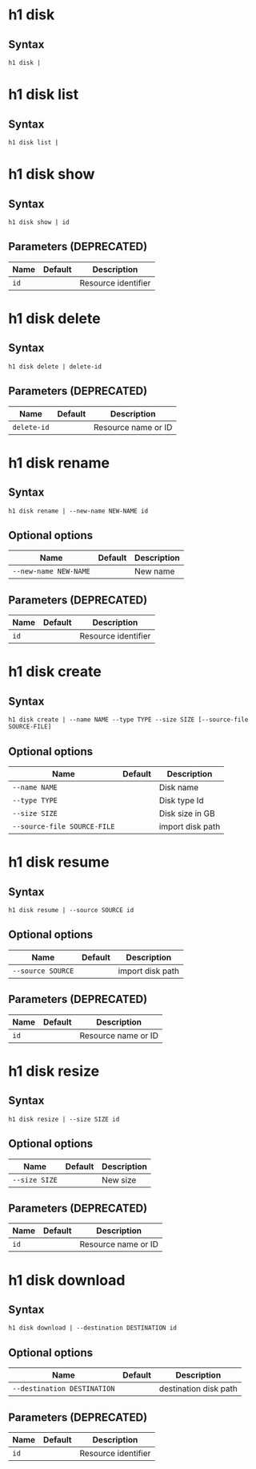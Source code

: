 # h1 disk

## Syntax

```h1 disk | ```

# h1 disk list

## Syntax

```h1 disk list | ```

# h1 disk show

## Syntax

```h1 disk show | id```

## Parameters (DEPRECATED)

| Name | Default | Description | 
| ---- | ------- | ----------- |
| ```id``` |  | Resource identifier |

# h1 disk delete

## Syntax

```h1 disk delete | delete-id```

## Parameters (DEPRECATED)

| Name | Default | Description | 
| ---- | ------- | ----------- |
| ```delete-id``` |  | Resource name or ID |

# h1 disk rename

## Syntax

```h1 disk rename | --new-name NEW-NAME id```

## Optional options

| Name | Default | Description | 
| ---- | ------- | ----------- |
| ```--new-name NEW-NAME``` |  | New name |

## Parameters (DEPRECATED)

| Name | Default | Description | 
| ---- | ------- | ----------- |
| ```id``` |  | Resource identifier |

# h1 disk create

## Syntax

```h1 disk create | --name NAME --type TYPE --size SIZE [--source-file SOURCE-FILE]```

## Optional options

| Name | Default | Description | 
| ---- | ------- | ----------- |
| ```--name NAME``` |  | Disk name |
| ```--type TYPE``` |  | Disk type Id |
| ```--size SIZE``` |  | Disk size in GB |
| ```--source-file SOURCE-FILE``` |  | import disk path |

# h1 disk resume

## Syntax

```h1 disk resume | --source SOURCE id```

## Optional options

| Name | Default | Description | 
| ---- | ------- | ----------- |
| ```--source SOURCE``` |  | import disk path |

## Parameters (DEPRECATED)

| Name | Default | Description | 
| ---- | ------- | ----------- |
| ```id``` |  | Resource name or ID |

# h1 disk resize

## Syntax

```h1 disk resize | --size SIZE id```

## Optional options

| Name | Default | Description | 
| ---- | ------- | ----------- |
| ```--size SIZE``` |  | New size |

## Parameters (DEPRECATED)

| Name | Default | Description | 
| ---- | ------- | ----------- |
| ```id``` |  | Resource name or ID |

# h1 disk download

## Syntax

```h1 disk download | --destination DESTINATION id```

## Optional options

| Name | Default | Description | 
| ---- | ------- | ----------- |
| ```--destination DESTINATION``` |  | destination disk path |

## Parameters (DEPRECATED)

| Name | Default | Description | 
| ---- | ------- | ----------- |
| ```id``` |  | Resource identifier |

